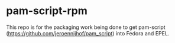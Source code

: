 pam-script-rpm
==============

This repo is for the packaging work being done to get pam-script (https://github.com/jeroennijhof/pam_script) into Fedora and EPEL.


